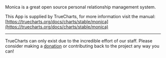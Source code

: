 Monica is a great open source personal relationship management system.

This App is supplied by TrueCharts, for more information visit the manual: [https://truecharts.org/docs/charts/stable/monica](https://truecharts.org/docs/charts/stable/monica)

---

TrueCharts can only exist due to the incredible effort of our staff.
Please consider making a [donation](https://truecharts.org/docs/about/sponsor) or contributing back to the project any way you can!
